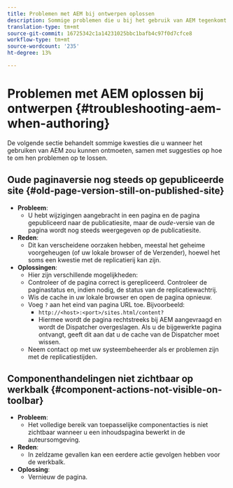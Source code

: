 ```yaml
---
title: Problemen met AEM bij ontwerpen oplossen
description: Sommige problemen die u bij het gebruik van AEM tegenkomt
translation-type: tm+mt
source-git-commit: 16725342c1a14231025bbc1bafb4c97f0d7cfce8
workflow-type: tm+mt
source-wordcount: '235'
ht-degree: 13%

---
```



# Problemen met AEM oplossen bij ontwerpen {#troubleshooting-aem-when-authoring}

De volgende sectie behandelt sommige kwesties die u wanneer het gebruiken van AEM zou kunnen ontmoeten, samen met suggesties op hoe te om hen problemen op te lossen.

## Oude paginaversie nog steeds op gepubliceerde site {#old-page-version-still-on-published-site}

* **Probleem**:
   * U hebt wijzigingen aangebracht in een pagina en de pagina gepubliceerd naar de publicatiesite, maar de *oude*-versie van de pagina wordt nog steeds weergegeven op de publicatiesite.
* **Reden**:
   * Dit kan verscheidene oorzaken hebben, meestal het geheime voorgeheugen (of uw lokale browser of de Verzender), hoewel het soms een kwestie met de replicatierij kan zijn.
* **Oplossingen**:
   * Hier zijn verschillende mogelijkheden:
   * Controleer of de pagina correct is gerepliceerd. Controleer de paginastatus en, indien nodig, de status van de replicatiewachtrij.
   * Wis de cache in uw lokale browser en open de pagina opnieuw.
   * Voeg `?` aan het eind van pagina URL toe. Bijvoorbeeld:
      * `http://<host>:<port>/sites.html/content?`
      * Hiermee wordt de pagina rechtstreeks bij AEM aangevraagd en wordt de Dispatcher overgeslagen. Als u de bijgewerkte pagina ontvangt, geeft dit aan dat u de cache van de Dispatcher moet wissen.
   * Neem contact op met uw systeembeheerder als er problemen zijn met de replicatiestijden.

## Componenthandelingen niet zichtbaar op werkbalk {#component-actions-not-visible-on-toolbar}

* **Probleem**:
   * Het volledige bereik van toepasselijke componentacties is niet zichtbaar wanneer u een inhoudspagina bewerkt in de auteursomgeving.
* **Reden**:
   * In zeldzame gevallen kan een eerdere actie gevolgen hebben voor de werkbalk.
* **Oplossing**:
   * Vernieuw de pagina.
